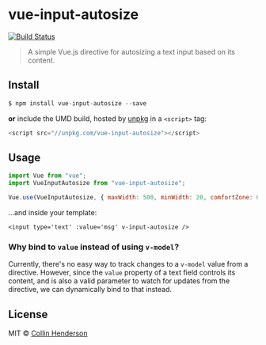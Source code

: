 # vue-input-autosize

[![Build Status](https://travis-ci.org/syropian/vue-input-autosize.svg?branch=master)](https://travis-ci.org/syropian/vue-input-autosize)

> A simple Vue.js directive for autosizing a text input based on its content.

## Install

```js
$ npm install vue-input-autosize --save
```

**or** include the UMD build, hosted by [unpkg](https://unpkg.com) in a `<script>` tag:

```js
<script src="//unpkg.com/vue-input-autosize"></script>
```

## Usage

```js
import Vue from "vue";
import VueInputAutosize from "vue-input-autosize";

Vue.use(VueInputAutosize, { maxWidth: 500, minWidth: 20, comfortZone: 0 });
```

...and inside your template:

`<input type='text' :value='msg' v-input-autosize />`

### Why bind to `value` instead of using `v-model`?
Currently, there's no easy way to track changes to a `v-model` value from a directive. However, since the `value` property of a text field controls its content, and is also a valid parameter to watch for updates from the directive, we can dynamically bind to that instead.

## License

MIT © [Collin Henderson](https://github.com/syropian)
